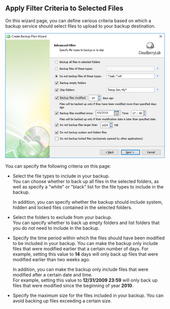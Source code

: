 ## Apply Filter Criteria to Selected Files

On this wizard page, you can define various criteria based on which a backup service should select files to upload to your backup destination.

![](/assets/backup-wizard-files-advanced-filter.png)

You can specify the following criteria on this page:

* Select the file types to include in your backup.  
  You can choose whether to back up all files in the selected folders, as well as specify a "white" or "black" list for the file types to include in the backup.

  In addition, you can specify whether the backup should include system, hidden and locked files contained in the selected folders.

* Select the folders to exclude from your backup.  
  You can specify whether to back up empty folders and list folders that you do not need to include in the backup.

* Specify the time period within which the files should have been modified to be included in your backup.
  You can make the backup only include files that were modified earlier that a certain number of days.
  For example, setting this value to **14** days will only back up files that were modified earlier than two weeks ago.

  In addition, you can make the backup only include files that were modified after a certain date and time.  
  For example, setting this value to **12/31/2009 23:59** will only back up files that were modified since the beginning of year **2010**.

* Specify the maximum size for the files included in your backup.
  You can avoid backing up files exceeding a certain size.



